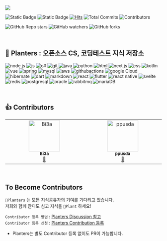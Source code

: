 <img src="https://capsule-render.vercel.app/api?type=rounded&color=DBE9C8&height=200&section=header&text=🌱Planters&desc=Plant%20knowledge%20Together!&descAlign=55&descAlignY=70&fontSize=90" />

![Static Badge](https://img.shields.io/badge/%F0%9F%8C%B1Planted%20Since-2024.04.09-brightgreen)
![Static Badge](https://img.shields.io/badge/Pull%20Requests-Welcome%E2%9D%A4%EF%B8%8F-pink)
[![Hits](https://hits.seeyoufarm.com/api/count/incr/badge.svg?url=https%3A%2F%2Fgithub.com%2FBisi3asi%2FPlanters&count_bg=%2379C83D&title_bg=%23787878&icon=&icon_color=%23E7E7E7&title=Views+%28Today%2C+Total%29&edge_flat=false)](https://hits.seeyoufarm.com)
![Total Commits](https://img.shields.io/github/commit-activity/t/Bisi3asi/Planters?style=flat&label=Total%20Commits&labelColor=23E7E7E7)
![Contributors](https://img.shields.io/github/all-contributors/Bisi3asi/Planters?label=Contributors)    

![GitHub Repo stars](https://img.shields.io/github/stars/Bisi3asi/Planters)
![GitHub watchers](https://img.shields.io/github/watchers/Bisi3asi/Planters)
![GitHub forks](https://img.shields.io/github/forks/Bisi3asi/Planters)

<br>

## 🌱 Planters : 오픈소스 CS, 코딩테스트 지식 저장소 
![node.js](https://img.shields.io/badge/Node.js-43853D?style=for-the-badge&logo=node.js&logoColor=white)
![js](https://img.shields.io/badge/JavaScript-F7DF1E?style=for-the-badge&logo=JavaScript&logoColor=white)
![c#](https://img.shields.io/badge/C%23-239120?style=for-the-badge&logo=c-sharp&logoColor=white)
![git](https://img.shields.io/badge/GIT-E44C30?style=for-the-badge&logo=git&logoColor=white)
![java](https://img.shields.io/badge/Java-ED8B00?style=for-the-badge&logo=openjdk&logoColor=white)
![python](https://img.shields.io/badge/Python-14354C?style=for-the-badge&logo=python&logoColor=white)
![html](https://img.shields.io/badge/HTML5-E34F26?style=for-the-badge&logo=html5&logoColor=white)
![next.js](https://img.shields.io/badge/Next.js-000?logo=nextdotjs&logoColor=fff&style=for-the-badge)
![css](https://img.shields.io/badge/CSS-239120?&style=for-the-badge&logo=css3&logoColor=white)
![kotlin](https://img.shields.io/badge/Kotlin-0095D5?&style=for-the-badge&logo=kotlin&logoColor=white)
![vue](https://img.shields.io/badge/Vue.js-35495E?style=for-the-badge&logo=vue.js&logoColor=4FC08D)
![spring](https://img.shields.io/badge/Spring-6DB33F?style=for-the-badge&logo=spring&logoColor=white)
![mysql](https://img.shields.io/badge/MySQL-00000F?style=for-the-badge&logo=mysql&logoColor=white)
![aws](https://img.shields.io/badge/Amazon_AWS-232F3E?style=for-the-badge&logo=amazon-aws&logoColor=white)
![githubactions](https://img.shields.io/badge/GitHub_Actions-2088FF?style=for-the-badge&logo=github-actions&logoColor=white)
![google Cloud](https://img.shields.io/badge/Google_Cloud-4285F4?style=for-the-badge&logo=google-cloud&logoColor=white)
![hibernate](https://img.shields.io/badge/Hibernate-59666C?style=for-the-badge&logo=Hibernate&logoColor=white)
![dart](https://img.shields.io/badge/Dart-0175C2?style=for-the-badge&logo=dart&logoColor=white)
![markdown](https://img.shields.io/badge/Markdown-000000?style=for-the-badge&logo=markdown&logoColor=white)
![react](https://img.shields.io/badge/React-20232A?style=for-the-badge&logo=react&logoColor=61DAFB)
![flutter](https://img.shields.io/badge/Flutter-02569B?style=for-the-badge&logo=flutter&logoColor=white)
![react native](https://img.shields.io/badge/React_Native-20232A?style=for-the-badge&logo=react&logoColor=61DAFB)
![svelte](https://img.shields.io/badge/Svelte-4A4A55?style=for-the-badge&logo=svelte&logoColor=FF3E00)
![redis](https://img.shields.io/badge/redis-%23DD0031.svg?&style=for-the-badge&logo=redis&logoColor=white)
![postgresql](https://img.shields.io/badge/PostgreSQL-316192?style=for-the-badge&logo=postgresql&logoColor=white)
![oracle](https://img.shields.io/badge/Oracle-F80000?style=for-the-badge&logo=Oracle&logoColor=white)
![rabbitmq](https://img.shields.io/badge/rabbitmq-%23FF6600.svg?&style=for-the-badge&logo=rabbitmq&logoColor=white)
![mariaDB](https://img.shields.io/badge/MariaDB-003545?style=for-the-badge&logo=mariadb&logoColor=white)

<br>
    
## 👍 Contributors

<!-- ALL-CONTRIBUTORS-LIST:START - Do not remove or modify this section -->
<!-- prettier-ignore-start -->
<!-- markdownlint-disable -->
<table>
  <tbody>
    <tr>
      <td align="center" valign="top" width="14.28%"><a href="https://github.com/Bisi3asi"><img src="https://avatars.githubusercontent.com/u/60452780?v=4?s=100" width="100px;" alt="Bi3a"/><br /><sub><b>Bi3a</b></sub></a><br /><a href="#blog-Bisi3asi" title="Blogposts">📝</a></td>
      <td align="center" valign="top" width="14.28%"><a href="https://github.com/ppusda"><img src="https://avatars.githubusercontent.com/u/51808344?v=4?s=100" width="100px;" alt="ppusda"/><br /><sub><b>ppusda</b></sub></a><br /><a href="#blog-ppusda" title="Blogposts">📝</a></td>
    </tr>
  </tbody>
</table>

<!-- markdownlint-restore -->
<!-- prettier-ignore-end -->

<!-- ALL-CONTRIBUTORS-LIST:END -->

<br>

## To Become Contributors
`🌱Planters` 는 모든 지식공유자의 기여를 기다리고 있습니다.    
저희와 함께 잔디도 심고 지식을 `🌱Plant` 하세요!
    
`Contributor 등록 방법` : [Planters Discussion 참고](https://github.com/Bisi3asi/Planters/discussions/2)    
`Contributor 등록 신청` : [Planters Contribution 등록](https://github.com/Bisi3asi/Planters/discussions/categories/contributor-%EB%93%B1%EB%A1%9D)
* Planters는 별도 Contributor 등록 없이도 PR이 가능합니다.
